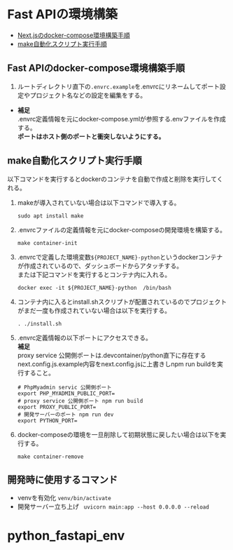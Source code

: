 # Fast APIの環境構築
- [Next.jsのdocker-compose環境構築手順](#nextjsのdocker-compose環境構築手順)
- [make自動化スクリプト実行手順](#make自動化スクリプト実行手順)

## Fast APIのdocker-compose環境構築手順
1. ルートディレクトリ直下の`.envrc.example`を.envrcにリネームしてポート設定やプロジェクト名などの設定を編集をする。<br>
- **補足**<br>
.envrc定義情報を元にdocker-compose.ymlが参照する.envファイルを作成する。<br>
**ポートはホスト側のポートと衝突しないようにする。**<br>
## make自動化スクリプト実行手順
以下コマンドを実行するとdockerのコンテナを自動で作成と削除を実行してくれる。
1. makeが導入されていない場合は以下コマンドで導入する。
    ```
    sudo apt install make
    ```
2. .envrcファイルの定義情報を元にdocker-composeの開発環境を構築する。
	```
    make container-init
	```
3. .envrcで定義した環境変数`${PROJECT_NAME}-python`というdockerコンテナが作成されているので、ダッシュボードからアタッチする。<br> 
または下記コマンドを実行するとコンテナ内に入れる。
	```
	docker exec -it ${PROJECT_NAME}-python  /bin/bash  
	```
4. コンテナ内に入るとinstall.shスクリプトが配置されているのでプロジェクトがまだ一度も作成されていない場合は以下を実行する。
	```
	. ./install.sh
	```
5. .envrc定義情報の以下ポートにアクセスできる。<br>
 **補足**<br>
 proxy service 公開側ポートは.devcontainer/python直下に存在するnext.config.js.example内容をnext.config.jsに上書きしnpm run buildを実行すること。
	```
	# PhpMyadmin servic 公開側ポート
	export PHP_MYADMIN_PUBLIC_PORT=
	# proxy service 公開側ポート npm run build
	export PROXY_PUBLIC_PORT=
	# 開発サーバーのポート npm run dev
	export PYTHON_PORT=
	```

6. docker-composeの環境を一旦削除して初期状態に戻したい場合は以下を実行する。
    ```
    make container-remove 
    ```

## 開発時に使用するコマンド
- venvを有効化
`venv/bin/activate`
- 開発サーバー立ち上げ
` uvicorn main:app --host 0.0.0.0 --reload`
# python_fastapi_env
